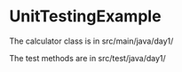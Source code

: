 # UnitTestingExample

The calculator class is in src/main/java/day1/

The test methods are in src/test/java/day1/
